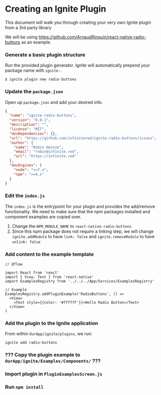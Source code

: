 # Creating an Ignite Plugin

This document will walk you through creating your very own Ignite plugin from a 3rd party library

We will be using https://github.com/ArnaudRinquin/react-native-radio-buttons as an example.

### Generate a basic plugin structure


Run the provided plugin generator. Ignite will automatically prepend your package name with `ignite-`.

```
$ ignite plugin new radio-buttons
```

### Update the `package.json`

Open up `package.json` and add your desired info.

```json
{
  "name": "ignite-radio-buttons",
  "version": "0.0.1",
  "description": "",
  "license": "MIT",
  "devDependencies": {},
  "url": "https://github.com/infinitered/ignite-radio-buttons/issues",
  "author": {
    "name": "Robin Heinze",
    "email": "robin@infinite.red",
    "url": "https://infinite.red"
  },
  "devEngines": {
    "node": ">=7.x",
    "npm": ">=4.x"
  }
}
```

### Edit the `index.js`

The `index.js` is the entrypoint for your plugin and provides the add/remove functionality. We need to make sure that the npm packages installed and component examples are copied over. 

1. Change the `NPM_MODULE_NAME` to `react-native-radio-buttons`
2. Since this npm package does not require a linking step, we will change `ignite.addModule` to have `link: false` and `ignite.removeModule` to have `unlink: false`

### Add content to the example template

```
// @flow

import React from 'react'
import { View, Text } from 'react-native'
import ExamplesRegistry from '../../../App/Services/ExamplesRegistry'

// Example
ExamplesRegistry.addPluginExample('RadioButtons', () =>
  <View>
    <Text style={{color: '#ffffff'}}>Hello Radio Button</Text>
  </View>
)
```

### Add the plugin to the Ignite application

From within `OurApp/ignite/plugins`, we run: 

```
ignite add radio-buttons
```

### ??? Copy the plugin example to `OurApp/ignite/Examples/Components/` ???

### Import plugin in `PluginExamplesScreen.js`

### Run `npm install`

###
